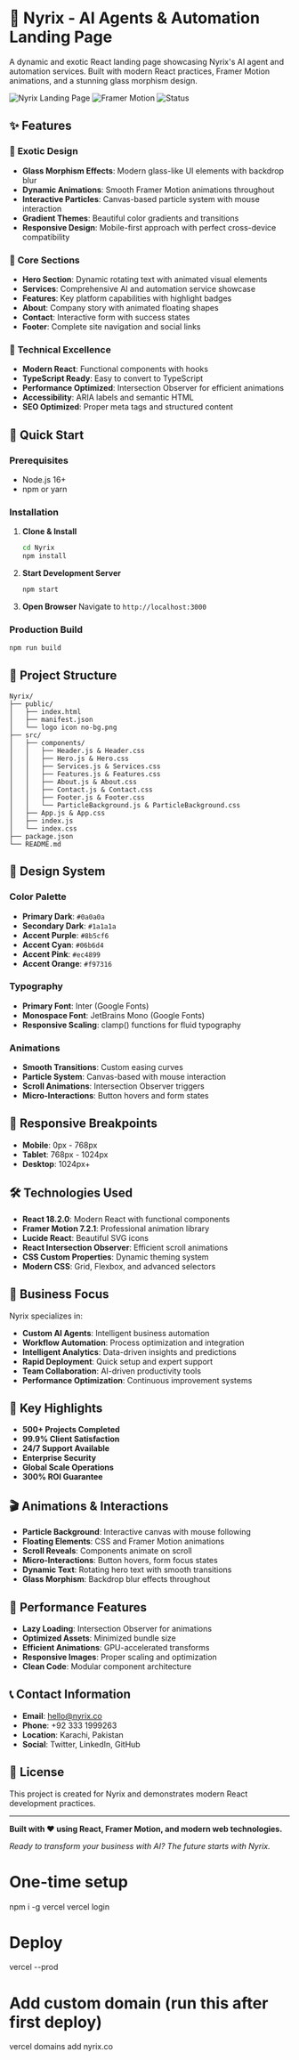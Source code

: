 # 🚀 Nyrix - AI Agents & Automation Landing Page

A dynamic and exotic React landing page showcasing Nyrix's AI agent and automation services. Built with modern React practices, Framer Motion animations, and a stunning glass morphism design.

![Nyrix Landing Page](https://img.shields.io/badge/React-18.2.0-blue) ![Framer Motion](https://img.shields.io/badge/Framer%20Motion-7.2.1-purple) ![Status](https://img.shields.io/badge/Status-Complete-success)

## ✨ Features

### 🎨 **Exotic Design**
- **Glass Morphism Effects**: Modern glass-like UI elements with backdrop blur
- **Dynamic Animations**: Smooth Framer Motion animations throughout
- **Interactive Particles**: Canvas-based particle system with mouse interaction
- **Gradient Themes**: Beautiful color gradients and transitions
- **Responsive Design**: Mobile-first approach with perfect cross-device compatibility

### 🎯 **Core Sections**
- **Hero Section**: Dynamic rotating text with animated visual elements
- **Services**: Comprehensive AI and automation service showcase
- **Features**: Key platform capabilities with highlight badges
- **About**: Company story with animated floating shapes
- **Contact**: Interactive form with success states
- **Footer**: Complete site navigation and social links

### 🔧 **Technical Excellence**
- **Modern React**: Functional components with hooks
- **TypeScript Ready**: Easy to convert to TypeScript
- **Performance Optimized**: Intersection Observer for efficient animations
- **Accessibility**: ARIA labels and semantic HTML
- **SEO Optimized**: Proper meta tags and structured content

## 🚀 Quick Start

### Prerequisites
- Node.js 16+ 
- npm or yarn

### Installation

1. **Clone & Install**
   ```bash
   cd Nyrix
   npm install
   ```

2. **Start Development Server**
   ```bash
   npm start
   ```

3. **Open Browser**
   Navigate to `http://localhost:3000`

### Production Build
```bash
npm run build
```

## 📁 Project Structure

```
Nyrix/
├── public/
│   ├── index.html
│   ├── manifest.json
│   └── logo icon no-bg.png
├── src/
│   ├── components/
│   │   ├── Header.js & Header.css
│   │   ├── Hero.js & Hero.css
│   │   ├── Services.js & Services.css
│   │   ├── Features.js & Features.css
│   │   ├── About.js & About.css
│   │   ├── Contact.js & Contact.css
│   │   ├── Footer.js & Footer.css
│   │   └── ParticleBackground.js & ParticleBackground.css
│   ├── App.js & App.css
│   ├── index.js
│   └── index.css
├── package.json
└── README.md
```

## 🎨 Design System

### Color Palette
- **Primary Dark**: `#0a0a0a`
- **Secondary Dark**: `#1a1a1a`
- **Accent Purple**: `#8b5cf6`
- **Accent Cyan**: `#06b6d4`
- **Accent Pink**: `#ec4899`
- **Accent Orange**: `#f97316`

### Typography
- **Primary Font**: Inter (Google Fonts)
- **Monospace Font**: JetBrains Mono (Google Fonts)
- **Responsive Scaling**: clamp() functions for fluid typography

### Animations
- **Smooth Transitions**: Custom easing curves
- **Particle System**: Canvas-based with mouse interaction
- **Scroll Animations**: Intersection Observer triggers
- **Micro-Interactions**: Button hovers and form states

## 📱 Responsive Breakpoints

- **Mobile**: 0px - 768px
- **Tablet**: 768px - 1024px
- **Desktop**: 1024px+

## 🛠 Technologies Used

- **React 18.2.0**: Modern React with functional components
- **Framer Motion 7.2.1**: Professional animation library
- **Lucide React**: Beautiful SVG icons
- **React Intersection Observer**: Efficient scroll animations
- **CSS Custom Properties**: Dynamic theming system
- **Modern CSS**: Grid, Flexbox, and advanced selectors

## 🎯 Business Focus

Nyrix specializes in:
- **Custom AI Agents**: Intelligent business automation
- **Workflow Automation**: Process optimization and integration
- **Intelligent Analytics**: Data-driven insights and predictions
- **Rapid Deployment**: Quick setup and expert support
- **Team Collaboration**: AI-driven productivity tools
- **Performance Optimization**: Continuous improvement systems

## 🌟 Key Highlights

- **500+ Projects Completed**
- **99.9% Client Satisfaction**
- **24/7 Support Available**
- **Enterprise Security**
- **Global Scale Operations**
- **300% ROI Guarantee**

## 🎬 Animations & Interactions

- **Particle Background**: Interactive canvas with mouse following
- **Floating Elements**: CSS and Framer Motion animations
- **Scroll Reveals**: Components animate on scroll
- **Micro-Interactions**: Button hovers, form focus states
- **Dynamic Text**: Rotating hero text with smooth transitions
- **Glass Morphism**: Backdrop blur effects throughout

## 🚀 Performance Features

- **Lazy Loading**: Intersection Observer for animations
- **Optimized Assets**: Minimized bundle size
- **Efficient Animations**: GPU-accelerated transforms
- **Responsive Images**: Proper scaling and optimization
- **Clean Code**: Modular component architecture

## 📞 Contact Information

- **Email**: hello@nyrix.co
- **Phone**: +92 333 1999263
- **Location**: Karachi, Pakistan
- **Social**: Twitter, LinkedIn, GitHub

## 📄 License

This project is created for Nyrix and demonstrates modern React development practices. 

---

**Built with ❤️ using React, Framer Motion, and modern web technologies.**

*Ready to transform your business with AI? The future starts with Nyrix.* 

# One-time setup
npm i -g vercel
vercel login

# Deploy
vercel --prod

# Add custom domain (run this after first deploy)
vercel domains add nyrix.co 